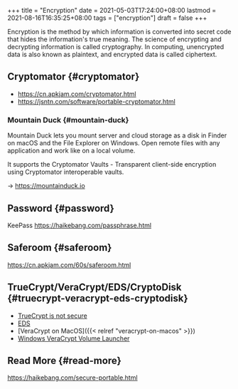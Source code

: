 +++
title = "Encryption"
date = 2021-05-03T17:24:00+08:00
lastmod = 2021-08-16T16:35:25+08:00
tags = ["encryption"]
draft = false
+++

Encryption is the method by which information is converted into secret code that
hides the information's true meaning. The science of encrypting and decrypting
information is called cryptography. In computing, unencrypted data is also known
as plaintext, and encrypted data is called ciphertext.


## Cryptomator {#cryptomator}

-   <https://cn.apkjam.com/cryptomator.html>
-   <https://jsntn.com/software/portable-cryptomator.html>


### Mountain Duck {#mountain-duck}

Mountain Duck lets you mount server and cloud storage as a disk in Finder on
macOS and the File Explorer on Windows. Open remote files with any application
and work like on a local volume.

It supports the Cryptomator Vaults - Transparent client-side encryption using
Cryptomator interoperable vaults.

-> <https://mountainduck.io>


## Password {#password}

KeePass <https://haikebang.com/passphrase.html>


## Saferoom {#saferoom}

<https://cn.apkjam.com/60s/saferoom.html>


## TrueCrypt/VeraCrypt/EDS/CryptoDisk {#truecrypt-veracrypt-eds-cryptodisk}

-   [TrueCrypt is not secure](https://jsntn.com/software/2014/06/01/truecrypt.html)
-   [EDS](https://cn.apkjam.com/eds.html)
-   [VeraCrypt on MacOS]({{< relref "veracrypt-on-macos" >}})
-   [Windows VeraCrypt Volume Launcher](https://github.com/jsntn/windows-veracrypt-volume-launcher)


## Read More {#read-more}

<https://haikebang.com/secure-portable.html>
